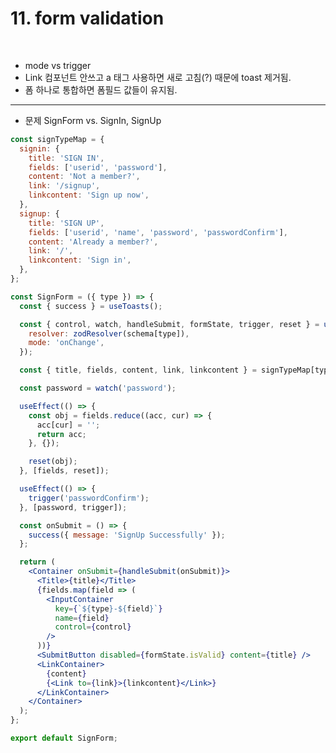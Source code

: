 # **11. form validation**

<br>

- mode vs trigger
- Link 컴포넌트 안쓰고 a 태그 사용하면 새로 고침(?) 때문에 toast 제거됨.
- 폼 하나로 통합하면 폼필드 값들이 유지됨.

---

  <!-- // formState의 error 객체가 없을때는 undefined 인데, 성공했을때를 어떻게 판별하고 success 버튼을 그려줄까?

  // isValid 는 form 내의 모든 field가 유효성 검사를 통과했는지에 대한 boolean 값을 반환한다. (탈락)
  // 그렇담 isDirty 를 사용해볼까? form 자체의 dirty 상태에 대한 boolean 값을 반환한다. (탈락)
  // 남은건 dirtyFields 뿐,,, field 수준에서 dirty를 확인하고 field 별 boolean 값을 가진 객체를 반환한다. (굿!)

  // console.dir(dirtyFields);
  // dirtyFields {userid: true, password: true}

  // https://www.developerway.com/posts/debouncing-in-react 
  
  maybe 회고록 -->

- 문제 SignForm vs. SignIn, SignUp

```jsx
const signTypeMap = {
  signin: {
    title: 'SIGN IN',
    fields: ['userid', 'password'],
    content: 'Not a member?',
    link: '/signup',
    linkcontent: 'Sign up now',
  },
  signup: {
    title: 'SIGN UP',
    fields: ['userid', 'name', 'password', 'passwordConfirm'],
    content: 'Already a member?',
    link: '/',
    linkcontent: 'Sign in',
  },
};

const SignForm = ({ type }) => {
  const { success } = useToasts();

  const { control, watch, handleSubmit, formState, trigger, reset } = useForm({
    resolver: zodResolver(schema[type]),
    mode: 'onChange',
  });

  const { title, fields, content, link, linkcontent } = signTypeMap[type];

  const password = watch('password');

  useEffect(() => {
    const obj = fields.reduce((acc, cur) => {
      acc[cur] = '';
      return acc;
    }, {});

    reset(obj);
  }, [fields, reset]);

  useEffect(() => {
    trigger('passwordConfirm');
  }, [password, trigger]);

  const onSubmit = () => {
    success({ message: 'SignUp Successfully' });
  };

  return (
    <Container onSubmit={handleSubmit(onSubmit)}>
      <Title>{title}</Title>
      {fields.map(field => (
        <InputContainer
          key={`${type}-${field}`}
          name={field}
          control={control}
        />
      ))}
      <SubmitButton disabled={formState.isValid} content={title} />
      <LinkContainer>
        {content}
        {<Link to={link}>{linkcontent}</Link>}
      </LinkContainer>
    </Container>
  );
};

export default SignForm;
```
